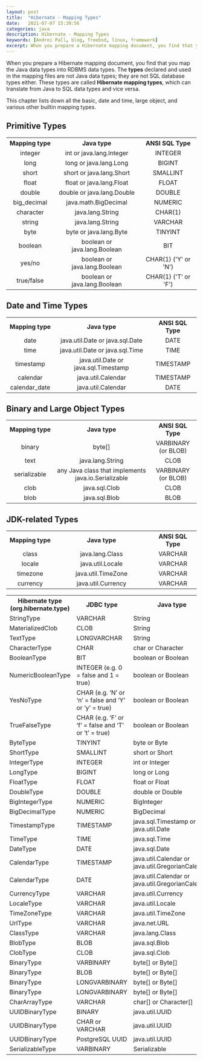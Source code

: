 ```yaml
---
layout: post
title:  "Hibernate - Mapping Types"
date:   2021-07-07 15:30:56
categories: java
description: Hibernate - Mapping Types
keywords: [Andrei Pall, blog, freebsd, linux, framework]
excerpt: When you prepare a Hibernate mapping document, you find that you map the Java data types into RDBMS data types. The types declared and used in the mapping files are not Java data types; they are not SQL database types either. These types are called Hibernate mapping types, which can translate from Java to SQL data types and vice versa.
---
```

<p>When you prepare a Hibernate mapping document, you find that you map the Java data types into RDBMS data types. The <b>types</b> declared and used in the mapping files are not Java data types; they are not SQL database types either. These types are called <b>Hibernate mapping types</b>, which can translate from Java to SQL data types and vice versa.</p>
<p>This chapter lists down all the basic, date and time, large object, and various other builtin mapping types.</p>
<h2>Primitive Types</h2>
<table class="table table-bordered" style="text-align:center;">
<tbody><tr>
<th style="width:25%;text-align:center;">Mapping type</th>
<th style="text-align:center;">Java type</th>
<th style="width:30%;text-align:center;">ANSI SQL Type</th>
</tr>
<tr>
<td>integer</td>
<td>int or java.lang.Integer</td>
<td>INTEGER</td>
</tr>
<tr>
<td>long</td>
<td>long or java.lang.Long</td>
<td>BIGINT</td>
</tr>
<tr>
<td>short</td>
<td>short or java.lang.Short</td>
<td>SMALLINT</td>
</tr>
<tr>
<td>float</td>
<td>float or java.lang.Float</td>
<td>FLOAT</td>
</tr>
<tr>
<td>double</td>
<td>double or java.lang.Double</td>
<td>DOUBLE</td>
</tr>
<tr>
<td>big_decimal</td>
<td>java.math.BigDecimal</td>
<td>NUMERIC</td>
</tr>
<tr>
<td>character</td>
<td>java.lang.String</td>
<td>CHAR(1)</td>
</tr>
<tr>
<td>string</td>
<td>java.lang.String</td>
<td>VARCHAR</td>
</tr>
<tr>
<td>byte</td>
<td>byte or java.lang.Byte</td>
<td>TINYINT</td>
</tr>
<tr>
<td>boolean</td>
<td>boolean or java.lang.Boolean</td>
<td>BIT</td>
</tr>
<tr>
<td>yes/no</td>
<td>boolean or java.lang.Boolean</td>
<td>CHAR(1) ('Y' or 'N')</td>
</tr>
<tr>
<td>true/false</td>
<td>boolean or java.lang.Boolean</td>
<td>CHAR(1) ('T' or 'F')</td>
</tr>
</tbody></table>
<h2>Date and Time Types</h2>
<table class="table table-bordered" style="text-align:center;">
<tbody><tr>
<th style="width:25%;text-align:center;">Mapping type</th>
<th style="text-align:center;">Java type</th>
<th style="width:25%;text-align:center;">ANSI SQL Type</th>
</tr>
<tr>
<td>date</td>
<td>java.util.Date or java.sql.Date</td>
<td>DATE</td>
</tr>
<tr>
<td>time</td>
<td>java.util.Date or java.sql.Time</td>
<td>TIME</td>
</tr>
<tr>
<td>timestamp</td>
<td>java.util.Date or java.sql.Timestamp</td>
<td>TIMESTAMP</td>
</tr>
<tr>
<td>calendar</td>
<td>java.util.Calendar</td>
<td>TIMESTAMP</td>
</tr>
<tr>
<td>calendar_date</td>
<td>java.util.Calendar</td>
<td>DATE</td>
</tr>
</tbody></table>
<h2>Binary and Large Object Types</h2>
<table class="table table-bordered" style="text-align:center;">
<tbody><tr>
<th style="width:25%;text-align:center;">Mapping type</th>
<th style="text-align:center;">Java type</th>
<th style="width:25%;text-align:center;">ANSI SQL Type</th>
</tr>
<tr>
<td style="vertical-align:middle;">binary</td>
<td style="vertical-align:middle;">byte[]</td>
<td>VARBINARY (or BLOB)</td>
</tr>
<tr>
<td>text</td>
<td>java.lang.String</td>
<td>CLOB</td>
</tr>
<tr>
<td style="vertical-align:middle;">serializable</td>
<td>any Java class that implements java.io.Serializable</td>
<td>VARBINARY (or BLOB)</td>
</tr>
<tr>
<td>clob</td>
<td>java.sql.Clob</td>
<td>CLOB</td>
</tr>
<tr>
<td>blob</td>
<td>java.sql.Blob</td>
<td>BLOB</td>
</tr>
</tbody></table>
<h2>JDK-related Types</h2>
<table class="table table-bordered" style="text-align:center;">
<tbody><tr>
<th style="width:25%;text-align:center;">Mapping type</th>
<th style="text-align:center;">Java type</th>
<th style="width:25%;text-align:center;">ANSI SQL Type</th>
</tr>
<tr>
<td>class</td>
<td>java.lang.Class</td>
<td>VARCHAR</td>
</tr>
<tr>
<td>locale</td>
<td>java.util.Locale</td>
<td>VARCHAR</td>
</tr>
<tr>
<td>timezone</td>
<td>java.util.TimeZone</td>
<td>VARCHAR</td>
</tr>
<tr>
<td>currency</td>
<td>java.util.Currency</td>
<td>VARCHAR</td>
</tr>
</tbody></table>


<table>
<tbody><tr>
<th>Hibernate type (org.hibernate.type)</th>
<th>JDBC type</th>
<th>Java type</th>
</tr>
<tr>
<td>StringType</td>
<td>VARCHAR</td>
<td>String</td>
</tr>
<tr>
<td>MaterializedClob</td>
<td>CLOB</td>
<td>String</td>
</tr>
<tr>
<td>TextType</td>
<td>LONGVARCHAR</td>
<td>String</td>
</tr>
<tr>
<td>CharacterType</td>
<td>CHAR</td>
<td>char or Character</td>
</tr>
<tr>
<td>BooleanType</td>
<td>BIT</td>
<td>boolean or Boolean</td>
</tr>
<tr>
<td>NumericBooleanType</td>
<td>INTEGER (e.g. 0 = false and 1 = true)</td>
<td>boolean or Boolean</td>
</tr>
<tr>
<td>YesNoType</td>
<td>CHAR (e.g. ‘N’ or ‘n’ = false and ‘Y’ or ‘y’ = true)</td>
<td>boolean or Boolean</td>
</tr>
<tr>
<td>TrueFalseType</td>
<td>CHAR (e.g. ‘F’ or ‘f’ = false and ‘T’ or ‘t’ = true)</td>
<td>boolean or Boolean</td>
</tr>
<tr>
<td>ByteType</td>
<td>TINYINT</td>
<td>byte or Byte</td>
</tr>
<tr>
<td>ShortType</td>
<td>SMALLINT</td>
<td>short or Short</td>
</tr>
<tr>
<td>IntegerType</td>
<td>INTEGER</td>
<td>int or Integer</td>
</tr>
<tr>
<td>LongType</td>
<td>BIGINT</td>
<td>long or Long</td>
</tr>
<tr>
<td>FloatType</td>
<td>FLOAT</td>
<td>float or Float</td>
</tr>
<tr>
<td>DoubleType</td>
<td>DOUBLE</td>
<td>double or Double</td>
</tr>
<tr>
<td>BigIntegerType</td>
<td>NUMERIC</td>
<td>BigInteger</td>
</tr>
<tr>
<td>BigDecimalType</td>
<td>NUMERIC</td>
<td>BigDecimal </td>
</tr>
<tr>
<td>TimestampType</td>
<td>TIMESTAMP</td>
<td>java.sql.Timestamp or java.util.Date</td>
</tr>
<tr>
<td>TimeType</td>
<td>TIME</td>
<td>java.sql.Time</td>
</tr>
<tr>
<td>DateType</td>
<td>DATE</td>
<td>java.sql.Date</td>
</tr>
<tr>
<td>CalendarType</td>
<td>TIMESTAMP</td>
<td>java.util.Calendar or java.util.GregorianCalendar</td>
</tr>
<tr>
<td>CalendarType</td>
<td>DATE</td>
<td>java.util.Calendar or java.util.GregorianCalendar</td>
</tr>
<tr>
<td>CurrencyType</td>
<td>VARCHAR</td>
<td>java.util.Currency</td>
</tr>
<tr>
<td>LocaleType</td>
<td>VARCHAR</td>
<td>java.util.Locale</td>
</tr>
<tr>
<td>TimeZoneType</td>
<td>VARCHAR</td>
<td>java.util.TimeZone</td>
</tr>
<tr>
<td>UrlType</td>
<td>VARCHAR</td>
<td>java.net.URL</td>
</tr>
<tr>
<td>ClassType</td>
<td>VARCHAR</td>
<td>java.lang.Class</td>
</tr>
<tr>
<td>BlobType</td>
<td>BLOB</td>
<td>java.sql.Blob</td>
</tr>
<tr>
<td>ClobType</td>
<td>CLOB</td>
<td>java.sql.Clob</td>
</tr>
<tr>
<td>BinaryType</td>
<td>VARBINARY</td>
<td>byte[] or Byte[]</td>
</tr>
<tr>
<td>BinaryType</td>
<td>BLOB</td>
<td>byte[] or Byte[]</td>
</tr>
<tr>
<td>BinaryType</td>
<td>LONGVARBINARY</td>
<td>byte[] or Byte[]</td>
</tr>
<tr>
<td>BinaryType</td>
<td>LONGVARBINARY</td>
<td>byte[] or Byte[]</td>
</tr>
<tr>
<td>CharArrayType</td>
<td>VARCHAR</td>
<td>char[] or Character[]</td>
</tr>
<tr>
<td>UUIDBinaryType</td>
<td>BINARY</td>
<td>java.util.UUID</td>
</tr>
<tr>
<td>UUIDBinaryType</td>
<td>CHAR or VARCHAR</td>
<td>java.util.UUID</td>
</tr>
<tr>
<td>UUIDBinaryType</td>
<td>PostgreSQL UUID</td>
<td>java.util.UUID</td>
</tr>
<tr>
<td>SerializableType</td>
<td>VARBINARY</td>
<td>Serializable</td>
</tr>
</tbody></table>
